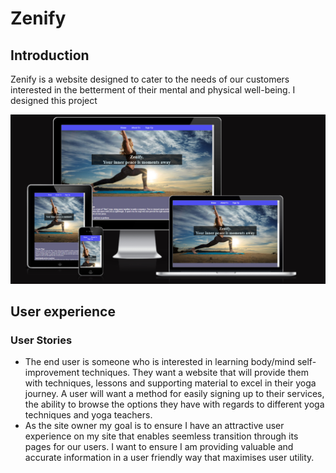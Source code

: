 # Zenify

## Introduction
Zenify is a website designed to cater to the needs of our customers interested in the betterment of their mental and physical well-being. I designed this project 

![Zenfiy](/assets/documentation/amiresponsive.png)

## User experience 
### User Stories 
- The end user is someone who is interested in learning body/mind self-improvement techniques. They want a website that will provide them with techniques, lessons and supporting material to excel in their yoga journey. A user will want a method for easily signing up to their services, the ability to browse the options they have with regards to different yoga techniques and yoga teachers. 
- As the site owner my goal is to ensure I have an attractive user experience on my site that enables seemless transition through its pages for our users. I want to ensure I am providing valuable and accurate information in a user friendly way that maximises user utility. 